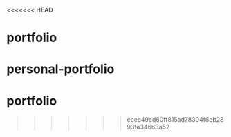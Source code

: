 <<<<<<< HEAD
# portfolio
personal-portfolio
=======
# portfolio
>>>>>>> ecee49cd60ff815ad78304f6eb2893fa34663a52

